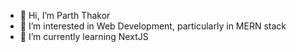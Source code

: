 - 👋 Hi, I’m Parth Thakor
- 👀 I’m interested in Web Development, particularly in MERN stack
- 🌱 I’m currently learning NextJS

<!---
P-Thakor/P-Thakor is a ✨ special ✨ repository because its `README.md` (this file) appears on your GitHub profile.
You can click the Preview link to take a look at your changes.
--->
